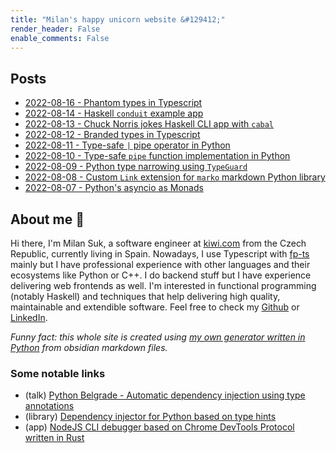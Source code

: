 ```yaml
---
title: "Milan's happy unicorn website &#129412;"
render_header: False
enable_comments: False
---
```

## Posts

- [2022-08-16 - Phantom types in Typescript](blog/posts/2022/08-august/2022-08-16)
- [2022-08-14 - Haskell `conduit` example app](blog/posts/2022/08-august/2022-08-14)
- [2022-08-13 - Chuck Norris jokes Haskell CLI app with `cabal`](blog/posts/2022/08-august/2022-08-13)
- [2022-08-12 - Branded types in Typescript](blog/posts/2022/08-august/2022-08-12)
- [2022-08-11 - Type-safe `|` pipe operator in Python](blog/posts/2022/08-august/2022-08-11)
- [2022-08-10 - Type-safe `pipe` function implementation in Python](blog/posts/2022/08-august/2022-08-10)
- [2022-08-09 - Python type narrowing using `TypeGuard`](blog/posts/2022/08-august/2022-08-09)
- [2022-08-08 - Custom `Link` extension for `marko` markdown Python library](blog/posts/2022/08-august/2022-08-08)
- [2022-08-07 - Python's asyncio as Monads](blog/posts/2022/08-august/2022-08-07)

## About me &#128556; 

Hi there, I'm Milan Suk, a software engineer at [kiwi.com](https://www.kiwi.com/) from the Czech Republic, currently living in Spain. Nowadays, I use Typescript with [fp-ts](https://github.com/gcanti/fp-ts) mainly but I have professional experience with other languages and their ecosystems like Python or C++. I do backend stuff but I have experience delivering web frontends as well. I'm interested in functional programming (notably Haskell) and techniques that help delivering high quality, maintainable and extendible software. Feel free to check my [Github](https://github.com/sukovanej) or [LinkedIn](https://www.linkedin.com/in/milan-suk/).

*Funny fact: this whole site is created using [my own generator written in Python](https://github.com/sukovanej/sukovanej.github.io/tree/main/blog-generator) from obsidian markdown files.*

### Some notable links

- (talk) [Python Belgrade - Automatic dependency injection using type annotations](https://www.youtube.com/watch?v=rTlztgheLIE&t=946s)
- (library) [Dependency injector for Python based on type hints](https://github.com/sukovanej/inseminator)
- (app) [NodeJS CLI debugger based on Chrome DevTools Protocol written in Rust](https://github.com/sukovanej/node-debug)